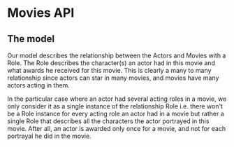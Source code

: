 # Movies API


## The model 

Our model describes the relationship between the Actors and Movies with a Role. The Role describes the character(s)
an actor had in this movie and what awards he received for this movie. This is clearly a many to many relationship since actors can star in many movies,
and movies have many actors acting in them. <br>

In the particular case where an actor had several acting roles in a movie, we only consider it as a single instance of the
relationship Role i.e. there won't be a Role instance for every acting role an actor had in a movie but rather a single Role that
describes all the characters the actor portrayed in this movie. After all, an actor is awarded only once for a movie, and not for each portrayal he did in the movie.